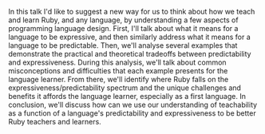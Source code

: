 In this talk I'd like to suggest a new way for us to think about how we teach and learn Ruby, and any language, by understanding a few aspects of programming language design. First, I'll talk about what it means for a language to be expressive, and then similarly address what it means for a language to be predictable. Then, we'll analyse several examples that demonstrate the practical and theoretical tradeoffs between predictability and expressiveness. During this analysis, we'll talk about common misconceptions and difficulties that each example presents for the language learner. From there, we'll identify where Ruby falls on the expressiveness/predictability spectrum and the unique challenges and benefits it affords the language learner, especially as a first language. In conclusion, we'll discuss how can we use our understanding of teachability as a function of a language's predictability and expressiveness to be better Ruby teachers and learners.
